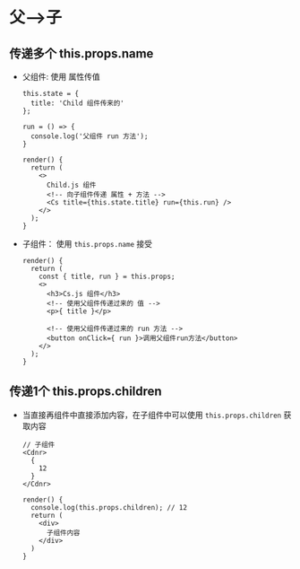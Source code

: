 # 父-->子

## 传递多个 this.props.name

- 父组件: 使用 属性传值

    ```react&#x20;jsx
    this.state = {
      title: 'Child 组件传来的'
    };

    run = () => {
      console.log('父组件 run 方法');
    }

    render() {
      return (
        <>
          Child.js 组件
          <!-- 向子组件传递 属性 + 方法 -->
          <Cs title={this.state.title} run={this.run} />
        </>
      );
    }
    ```

- 子组件： 使用 `this.props.name` 接受

    ```react&#x20;jsx
    render() {
      return (
        const { title, run } = this.props;
        <>
          <h3>Cs.js 组件</h3>
          <!-- 使用父组件传递过来的 值 -->
          <p>{ title }</p>

          <!-- 使用父组件传递过来的 run 方法 -->
          <button onClick={ run }>调用父组件run方法</button>
        </>
      );
    }
    ```

## 传递1个 this.props.children

- 当直接再组件中直接添加内容，在子组件中可以使用 `this.props.children` 获取内容

    ```react&#x20;jsx
    // 子组件
    <Cdnr>
      {
        12
      }
    </Cdnr>
    ```

    ```react&#x20;jsx
    render() {
      console.log(this.props.children); // 12
      return (
        <div>
          子组件内容
        </div>
      )
    }
    ```

